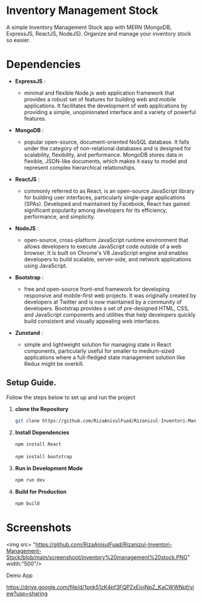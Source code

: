 # Inventory Management Stock

A simple Inventory Management Stock app with MERN (MongoDB, ExpressJS, ReactJS, NodeJS). Organize and manage your inventory stock so easier.

# Dependencies

- **ExpressJS** :
    - minimal and flexible Node.js web application framework that provides a robust set of features for building web and mobile applications. It facilitates the development of web applications by providing a simple, unopinionated interface and a variety of powerful features.

- **MongoDB** :
    - popular open-source, document-oriented NoSQL database. It falls under the category of non-relational databases and is designed for scalability, flexibility, and performance. MongoDB stores data in flexible, JSON-like documents, which makes it easy to model and represent complex hierarchical relationships.

- **ReactJS** :
    - commonly referred to as React, is an open-source JavaScript library for building user interfaces, particularly single-page applications (SPAs). Developed and maintained by Facebook, React has gained significant popularity among developers for its efficiency, performance, and simplicity.

- **NodeJS** : 
    - open-source, cross-platform JavaScript runtime environment that allows developers to execute JavaScript code outside of a web browser. It is built on Chrome's V8 JavaScript engine and enables developers to build scalable, server-side, and network applications using JavaScript.

- **Bootstrap** : 
    - free and open-source front-end framework for developing responsive and mobile-first web projects. It was originally created by developers at Twitter and is now maintained by a community of developers. Bootstrap provides a set of pre-designed HTML, CSS, and JavaScript components and utilities that help developers quickly build consistent and visually appealing web interfaces.

- **Zunstand** : 
    -  simple and lightweight solution for managing state in React components, particularly useful for smaller to medium-sized applications where a full-fledged state management solution like Redux might be overkill.





## Setup Guide.
Follow the steps below to set up and run the project

1. **clone the Repository**
    
    ```bash
    git clone https://github.com/RizaAnisulFuad/Rizanizul-Inventori-Management-Stock.git
    ```

2. **Install Dependencies**
    
   ```bash
   npm install React
      
   npm install bootstrap
   ```

3. **Run in Development Mode**

   ```bash
   npm run dev
   ```

5. **Build for Production**

   ```bash
   npm build
   ```


# Screenshots

<img src= "https://github.com/RizaAnisulFuad/Rizanizul-Inventori-Management-Stock/blob/main/screenshoot/inventory%20management%20stock.PNG" width:"500"/>



Demo App

https://drive.google.com/file/d/1pnk51zK4pf3FQPZxEiojNpZ_KaCWWNpf/view?usp=sharing


